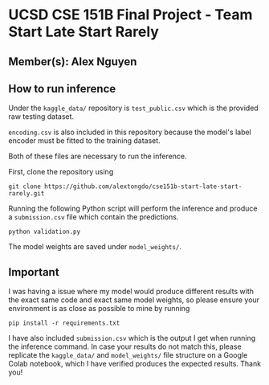 # UCSD CSE 151B Final Project - Team Start Late Start Rarely
## Member(s): Alex Nguyen
## How to run inference
Under the `kaggle_data/` repository is `test_public.csv` which is the provided raw testing dataset.

`encoding.csv` is also included in this repository because the model's label encoder must be fitted to the training dataset.

Both of these files are necessary to run the inference.

First, clone the repository using
```
git clone https://github.com/alextongdo/cse151b-start-late-start-rarely.git
```
Running the following Python script will perform the inference and produce a `submission.csv` file which contain the predictions.
```
python validation.py
```
The model weights are saved under `model_weights/`.

## Important
I was having a issue where my model would produce different results with the exact same code and exact same model weights,
so please ensure your environment is as close as possible to mine by running
```
pip install -r requirements.txt
```
I have also included `submission.csv` which is the output I get when running the inference command.
In case your results do not match this, please replicate the `kaggle_data/` and `model_weights/` file
structure on a Google Colab notebook, which I have verified produces the expected results. Thank you!
